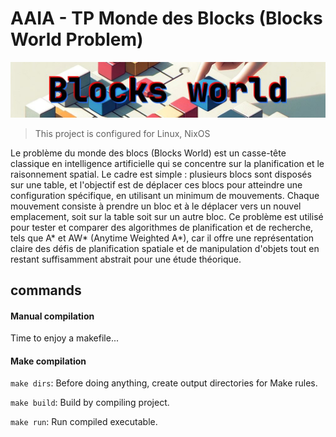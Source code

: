 # AAIA - TP Monde des Blocks (Blocks World Problem)

![Blocks World illustration](./img/blocks_world_front_image.jpg)

> This project is configured for Linux, NixOS

Le problème du monde des blocs (Blocks World) est un casse-tête classique en intelligence artificielle qui se concentre sur la planification et le raisonnement spatial. Le cadre est simple : plusieurs blocs sont disposés sur une table, et l'objectif est de déplacer ces blocs pour atteindre une configuration spécifique, en utilisant un minimum de mouvements. Chaque mouvement consiste à prendre un bloc et à le déplacer vers un nouvel emplacement, soit sur la table soit sur un autre bloc. Ce problème est utilisé pour tester et comparer des algorithmes de planification et de recherche, tels que A* et AW* (Anytime Weighted A*), car il offre une représentation claire des défis de planification spatiale et de manipulation d'objets tout en restant suffisamment abstrait pour une étude théorique.

## commands

#### Manual compilation

Time to enjoy a makefile...

#### Make compilation

`make dirs`: Before doing anything, create output directories for Make rules.

`make build`: Build by compiling project.

`make run`: Run compiled executable.

